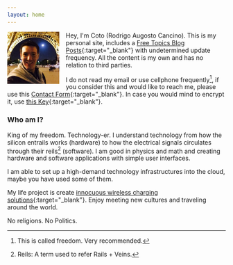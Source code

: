 ```yaml
---
layout: home
---
```


<img src="/assets/coto.jpg" width="120" height="120" style="float: left; margin-right: 15px;"/> Hey, I'm Coto (Rodrigo Augosto Cancino). This is my personal site, includes a [Free Topics Blog Posts][blog]{:target="_blank"} with undetermined update frequency. All the content is my own and has no relation to third parties.

I do not read my email or use cellphone frequently[^freedom], if you consider this and would like to reach me, please use this [Contact Form][contact]{:target="_blank"}. In case you would mind to encrypt it, use [this Key][pgp_key]{:target="_blank"}.

### Who am I?

King of my freedom. Technology-er. I understand technology from how the silicon entrails works (hardware) to how the electrical signals circulates through their reils[^reils] (software). I am good in physics and math and creating hardware and software applications with simple user interfaces.

I am able to set up a high-demand technology infrastructures into the cloud, maybe you have used some of them.

My life project is create [innocuous wireless charging solutions][neahtid]{:target="_blank"}. Enjoy meeting new cultures and traveling around the world.

No religions. No Politics.






[^reils]: Reils: A term used to refer Rails + Veins.
[^freedom]: This is called freedom. Very recommended.

[quora_s]: https://www.quora.com/What-is-the-coolest-thing-you-have-ever-created-alone-as-a-programmer/answer/Coto-Augosto
[blog]: https://feeds.feedburner.com/coto
[contact]: /contact/
[neahtid]: https://www.neahtid.com
[pgp_key]: https://pgp.key-server.io/pks/lookup?op=get&fingerprint=on&search=0xC92E223E3F366DB1
